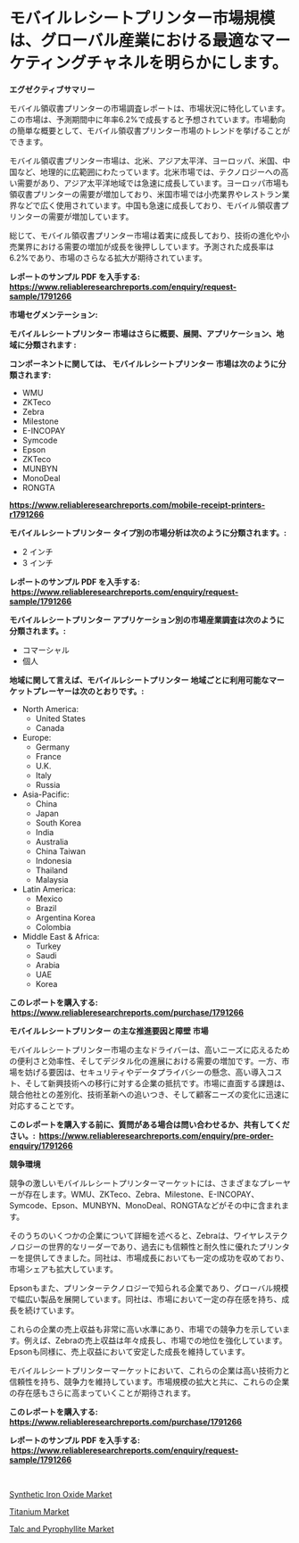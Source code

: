 <p><h1>モバイルレシートプリンター市場規模は、グローバル産業における最適なマーケティングチャネルを明らかにします。</h1></p><p><strong>エグゼクティブサマリー</strong></p>
<p><p>モバイル領収書プリンターの市場調査レポートは、市場状況に特化しています。この市場は、予測期間中に年率6.2%で成長すると予想されています。市場動向の簡単な概要として、モバイル領収書プリンター市場のトレンドを挙げることができます。</p><p>モバイル領収書プリンター市場は、北米、アジア太平洋、ヨーロッパ、米国、中国など、地理的に広範囲にわたっています。北米市場では、テクノロジーへの高い需要があり、アジア太平洋地域では急速に成長しています。ヨーロッパ市場も領収書プリンターの需要が増加しており、米国市場では小売業界やレストラン業界などで広く使用されています。中国も急速に成長しており、モバイル領収書プリンターの需要が増加しています。</p><p>総じて、モバイル領収書プリンター市場は着実に成長しており、技術の進化や小売業界における需要の増加が成長を後押ししています。予測された成長率は6.2%であり、市場のさらなる拡大が期待されています。</p></p>
<p><strong>レポートのサンプル PDF を入手する: <a href="https://www.reliableresearchreports.com/enquiry/request-sample/1791266">https://www.reliableresearchreports.com/enquiry/request-sample/1791266</a></strong></p>
<p><strong>市場セグメンテーション:</strong></p>
<p><strong> モバイルレシートプリンター 市場はさらに概要、展開、アプリケーション、地域に分類されます :</strong></p>
<p><strong>コンポーネントに関しては、 モバイルレシートプリンター 市場は次のように分類されます: &nbsp;</strong></p>
<p><ul><li>WMU</li><li>ZKTeco</li><li>Zebra</li><li>Milestone</li><li>E-INCOPAY</li><li>Symcode</li><li>Epson</li><li>ZKTeco</li><li>MUNBYN</li><li>MonoDeal</li><li>RONGTA</li></ul></p>
<p><strong><a href="https://www.reliableresearchreports.com/mobile-receipt-printers-r1791266">https://www.reliableresearchreports.com/mobile-receipt-printers-r1791266</a></strong></p>
<p><strong> モバイルレシートプリンター タイプ別の市場分析は次のように分類されます。:</strong></p>
<p><ul><li>2 インチ</li><li>3 インチ</li></ul></p>
<p><strong>レポートのサンプル PDF を入手する: &nbsp;<a href="https://www.reliableresearchreports.com/enquiry/request-sample/1791266">https://www.reliableresearchreports.com/enquiry/request-sample/1791266</a></strong></p>
<p><strong> モバイルレシートプリンター アプリケーション別の市場産業調査は次のように分類されます。:</strong></p>
<p><ul><li>コマーシャル</li><li>個人</li></ul></p>
<p><strong>地域に関して言えば、モバイルレシートプリンター 地域ごとに利用可能なマーケットプレーヤーは次のとおりです。:</strong></p>
<p><ul>
    <li>
        North America:
        <ul>
            <li>United States</li>
            <li>Canada</li>
        </ul>
    </li>
    <li>
        Europe:
        <ul>
            <li>Germany</li>
            <li>France</li>
            <li>U.K.</li>
            <li>Italy</li>
            <li>Russia</li>
        </ul>
    </li>
    <li>
        Asia-Pacific:
        <ul>
            <li>China</li>
            <li>Japan</li>
            <li>South Korea</li>
            <li>India</li>
            <li>Australia</li>
            <li>China Taiwan</li>
            <li>Indonesia</li>
            <li>Thailand</li>
            <li>Malaysia</li>
        </ul>
    </li>
    <li>
        Latin America:
        <ul>
            <li>Mexico</li>
            <li>Brazil</li>
            <li>Argentina Korea</li>
            <li>Colombia</li>
        </ul>
    </li>
    <li>
        Middle East & Africa:
        <ul>
            <li>Turkey</li>
            <li>Saudi</li>
            <li>Arabia</li>
            <li>UAE</li>
            <li>Korea</li>
        </ul>
    </li>
    </ul></p>
<p><strong>このレポートを購入する: &nbsp;<a href="https://www.reliableresearchreports.com/purchase/1791266">https://www.reliableresearchreports.com/purchase/1791266</a></strong></p>
<p><strong>モバイルレシートプリンター の主な推進要因と障壁 市場</strong></p>
<p><p>モバイルレシートプリンター市場の主なドライバーは、高いニーズに応えるための便利さと効率性、そしてデジタル化の進展における需要の増加です。一方、市場を妨げる要因は、セキュリティやデータプライバシーの懸念、高い導入コスト、そして新興技術への移行に対する企業の抵抗です。市場に直面する課題は、競合他社との差別化、技術革新への追いつき、そして顧客ニーズの変化に迅速に対応することです。</p></p>
<p><strong>このレポートを購入する前に、質問がある場合は問い合わせるか、共有してください。:&nbsp; <a href="https://www.reliableresearchreports.com/enquiry/pre-order-enquiry/1791266">https://www.reliableresearchreports.com/enquiry/pre-order-enquiry/1791266</a></strong></p>
<p><strong>競争環境</strong></p>
<p><p>競争の激しいモバイルレシートプリンターマーケットには、さまざまなプレーヤーが存在します。WMU、ZKTeco、Zebra、Milestone、E-INCOPAY、Symcode、Epson、MUNBYN、MonoDeal、RONGTAなどがその中に含まれます。</p><p>そのうちのいくつかの企業について詳細を述べると、Zebraは、ワイヤレステクノロジーの世界的なリーダーであり、過去にも信頼性と耐久性に優れたプリンターを提供してきました。同社は、市場成長においても一定の成功を収めており、市場シェアも拡大しています。</p><p>Epsonもまた、プリンターテクノロジーで知られる企業であり、グローバル規模で幅広い製品を展開しています。同社は、市場において一定の存在感を持ち、成長を続けています。</p><p>これらの企業の売上収益も非常に高い水準にあり、市場での競争力を示しています。例えば、Zebraの売上収益は年々成長し、市場での地位を強化しています。Epsonも同様に、売上収益において安定した成長を維持しています。</p><p>モバイルレシートプリンターマーケットにおいて、これらの企業は高い技術力と信頼性を持ち、競争力を維持しています。市場規模の拡大と共に、これらの企業の存在感もさらに高まっていくことが期待されます。</p></p>
<p><strong>このレポートを購入する: &nbsp; <a href="https://www.reliableresearchreports.com/purchase/1791266">https://www.reliableresearchreports.com/purchase/1791266</a></strong></p>
<p><strong>レポートのサンプル PDF を入手する: &nbsp;<a href="https://www.reliableresearchreports.com/enquiry/request-sample/1791266">https://www.reliableresearchreports.com/enquiry/request-sample/1791266</a></strong><strong></strong></p>
<p>&nbsp;</p>
<p><p><a href="https://www.linkedin.com/pulse/synthetic-iron-oxide-market-furnish-information-size-share-dynamics-jukpf?trackingId=9qqzO43QzSuvE5XJF%2FJOJQ%3D%3D">Synthetic Iron Oxide Market</a></p><p><a href="https://www.linkedin.com/pulse/titanium-market-size-focuses-dynamics-in-depth-analysis-future-vsvic?trackingId=r%2FiltuwNueBXd%2BvgnMVMhQ%3D%3D">Titanium Market</a></p><p><a href="https://www.linkedin.com/pulse/talc-pyrophyllite-market-share-amp-new-trends-analysis-report-wlqbf?trackingId=Qp849VcIXWIQ4YnnaYzXjA%3D%3D">Talc and Pyrophyllite Market</a></p></p>